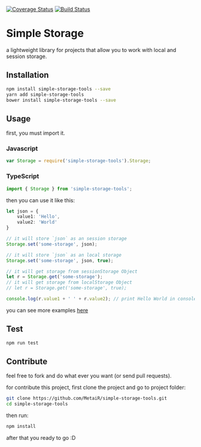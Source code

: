 [![Coverage Status](https://coveralls.io/repos/github/MetaiR/simple-storage-tools/badge.svg?branch=master)](https://coveralls.io/github/MetaiR/simple-storage-tools?branch=master)
[![Build Status](https://travis-ci.org/MetaiR/simple-storage-tools.svg?branch=master)](https://travis-ci.org/MetaiR/simple-storage-tools)

# Simple Storage
a lightweight library for projects that allow you to work with local and session storage.

## Installation
```sh
npm install simple-storage-tools --save
yarn add simple-storage-tools
bower install simple-storage-tools --save
```

## Usage

first, you must import it.
### Javascript

```javascript
var Storage = require('simple-storage-tools').Storage;
```

### TypeScript
```typescript
import { Storage } from 'simple-storage-tools';
```

then you can use it like this:

```typescript
let json = {
    value1: 'Hello',
    value2: 'World'
}

// it will store `json` as an session storage
Storage.set('some-storage', json); 

// it will store `json` as an local storage
Storage.set('some-storage', json, true);

// it will get storage from sessionStorage Object
let r = Storage.get('some-storage');
// it will get storage from localStorage Object
// let r = Storage.get('some-storage', true);

console.log(r.value1 + ' ' + r.value2); // print Hello World in console
```
you can see more examples [here](https://gist.github.com/MetaiR/d7a6d9a1492363afd66b0626a3585fee)

## Test
```sh
npm run test
```

## Contribute
feel free to fork and do what ever you want (or send pull requests).

for contribute this project, first clone the project and go to project folder:
```sh
git clone https://github.com/MetaiR/simple-storage-tools.git
cd simple-storage-tools
```

then run:
```sh
npm install
```

after that you ready to go :D